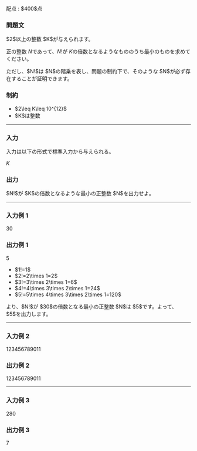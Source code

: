 
<div>

<span>

<span>

<p>
配点 : $400$点
</p>

<div>

<section>

### **問題文**

<p>
$2$以上の整数 $K$が与えられます。

正の整数 $N$であって、$N!$が $K$の倍数となるようなもののうち最小のものを求めてください。
</p>

<p>
ただし、$N!$は $N$の階乗を表し、問題の制約下で、そのような $N$が必ず存在することが証明できます。
</p>

</section>

</div>

<div>

<section>

### **制約**

<ul>

<li>
$2\leq K\leq 10^{12}$
</li>

<li>
$K$は整数
</li>

</ul>

</section>

</div>

---

<div>

<div>

<section>

### **入力**

<p>
入力は以下の形式で標準入力から与えられる。
</p>

<div>

$K$
</div>

</section>

</div>

<div>

<section>

### **出力**

<p>
$N!$が $K$の倍数となるような最小の正整数 $N$を出力せよ。  
</p>

</section>

</div>

</div>

---

<div>

<section>

### **入力例 1**

<div>

30

</div>

</section>

</div>

<div>

<section>

### **出力例 1**

<div>

5

</div>

<ul>

<li>
$1!=1$
</li>

<li>
$2!=2\times 1=2$
</li>

<li>
$3!=3\times 2\times 1=6$
</li>

<li>
$4!=4\times 3\times 2\times 1=24$
</li>

<li>
$5!=5\times 4\times 3\times 2\times 1=120$
</li>

</ul>

<p>
より、$N!$が $30$の倍数となる最小の正整数 $N$は $5$です。よって、$5$を出力します。
</p>

</section>

</div>

---

<div>

<section>

### **入力例 2**

<div>

123456789011

</div>

</section>

</div>

<div>

<section>

### **出力例 2**

<div>

123456789011

</div>

</section>

</div>

---

<div>

<section>

### **入力例 3**

<div>

280

</div>

</section>

</div>

<div>

<section>

### **出力例 3**

<div>

7

</div>

</section>

</div>

</span>

</span>

</div>
